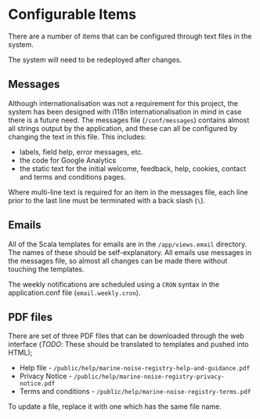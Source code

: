# Configurable Items

There are a number of items that can be configured through text files in the system.

The system will need to be redeployed after changes.

## Messages

Although internationalisation was not a requirement for this project, the system has been designed with i118n internationalisation in mind in case there is a future need.  The messages file (`/conf/messages`) contains almost all strings output by the application, and these can all be configured by changing the text in this file. This includes:
- labels, field help, error messages, etc.
- the code for Google Analytics
- the static text for the initial welcome, feedback, help, cookies, contact and terms and conditions pages.  

Where multi-line text is required for an item in the messages file, each line prior to the last line must be terminated with a back slash (`\`).

## Emails

All of the Scala templates for emails are in the `/app/views.email` directory.  The names of these should be self-explanatory.  All emails use messages in the messages file, so almost all changes can be made there without touching the templates.

The weekly notifications are scheduled using a `CRON` syntax in the application.conf file (`email.weekly.cron`).

## PDF files

There are set of three PDF files that can be downloaded through the web interface (*TODO*: These should be translated to templates and pushed into HTML);
 - Help file - `/public/help/marine-noise-registry-help-and-guidance.pdf`
 - Privacy Notice - `/public/help/marine-noise-registry-privacy-notice.pdf`
 - Terms and conditions - `/public/help/marine-noise-registry-terms.pdf` 

To update a file, replace it with one which has the same file name.
